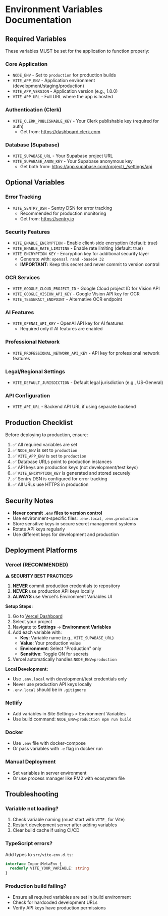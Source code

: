 # Environment Variables Documentation

## Required Variables

These variables MUST be set for the application to function properly:

### Core Application
- `NODE_ENV` - Set to `production` for production builds
- `VITE_APP_ENV` - Application environment (development/staging/production)
- `VITE_APP_VERSION` - Application version (e.g., 1.0.0)
- `VITE_APP_URL` - Full URL where the app is hosted

### Authentication (Clerk)
- `VITE_CLERK_PUBLISHABLE_KEY` - Your Clerk publishable key (required for auth)
  - Get from: https://dashboard.clerk.com

### Database (Supabase)
- `VITE_SUPABASE_URL` - Your Supabase project URL
- `VITE_SUPABASE_ANON_KEY` - Your Supabase anonymous key
  - Get both from: https://app.supabase.com/project/_/settings/api

## Optional Variables

### Error Tracking
- `VITE_SENTRY_DSN` - Sentry DSN for error tracking
  - Recommended for production monitoring
  - Get from: https://sentry.io

### Security Features
- `VITE_ENABLE_ENCRYPTION` - Enable client-side encryption (default: true)
- `VITE_ENABLE_RATE_LIMITING` - Enable rate limiting (default: true)
- `VITE_ENCRYPTION_KEY` - Encryption key for additional security layer
  - Generate with: `openssl rand -base64 32`
  - **IMPORTANT**: Keep this secret and never commit to version control

### OCR Services
- `VITE_GOOGLE_CLOUD_PROJECT_ID` - Google Cloud project ID for Vision API
- `VITE_GOOGLE_VISION_API_KEY` - Google Vision API key for OCR
- `VITE_TESSERACT_ENDPOINT` - Alternative OCR endpoint

### AI Features
- `VITE_OPENAI_API_KEY` - OpenAI API key for AI features
  - Required only if AI features are enabled

### Professional Network
- `VITE_PROFESSIONAL_NETWORK_API_KEY` - API key for professional network features

### Legal/Regional Settings
- `VITE_DEFAULT_JURISDICTION` - Default legal jurisdiction (e.g., US-General)

### API Configuration
- `VITE_API_URL` - Backend API URL if using separate backend

## Production Checklist

Before deploying to production, ensure:

1. ✅ All required variables are set
2. ✅ `NODE_ENV` is set to `production`
3. ✅ `VITE_APP_ENV` is set to `production`
4. ✅ Database URLs point to production instances
5. ✅ API keys are production keys (not development/test keys)
6. ✅ `VITE_ENCRYPTION_KEY` is generated and stored securely
7. ✅ Sentry DSN is configured for error tracking
8. ✅ All URLs use HTTPS in production

## Security Notes

- **Never commit `.env` files to version control**
- Use environment-specific files: `.env.local`, `.env.production`
- Store sensitive keys in secure secret management systems
- Rotate API keys regularly
- Use different keys for development and production

## Deployment Platforms

### Vercel (RECOMMENDED)

**⚠️ SECURITY BEST PRACTICES:**
1. **NEVER** commit production credentials to repository
2. **NEVER** use production API keys locally
3. **ALWAYS** use Vercel's Environment Variables UI

**Setup Steps:**
1. Go to [Vercel Dashboard](https://vercel.com/dashboard)
2. Select your project
3. Navigate to **Settings** → **Environment Variables**
4. Add each variable with:
   - **Key**: Variable name (e.g., `VITE_SUPABASE_URL`)
   - **Value**: Your production value
   - **Environment**: Select "Production" only
   - **Sensitive**: Toggle ON for secrets
5. Vercel automatically handles `NODE_ENV=production`

**Local Development:**
- Use `.env.local` with development/test credentials only
- Never use production API keys locally
- `.env.local` should be in `.gitignore`

### Netlify
- Add variables in Site Settings > Environment Variables
- Use build command: `NODE_ENV=production npm run build`

### Docker
- Use `.env` file with docker-compose
- Or pass variables with `-e` flag in docker run

### Manual Deployment
- Set variables in server environment
- Or use process manager like PM2 with ecosystem file

## Troubleshooting

### Variable not loading?
1. Check variable naming (must start with `VITE_` for Vite)
2. Restart development server after adding variables
3. Clear build cache if using CI/CD

### TypeScript errors?
Add types to `src/vite-env.d.ts`:
```typescript
interface ImportMetaEnv {
  readonly VITE_YOUR_VARIABLE: string
}
```

### Production build failing?
- Ensure all required variables are set in build environment
- Check for hardcoded development URLs
- Verify API keys have production permissions
